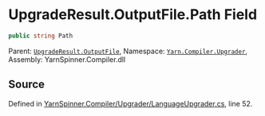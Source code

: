 # UpgradeResult.OutputFile.Path Field


```csharp
public string Path
```



<div class="class-metadata">

Parent: [`UpgradeResult.OutputFile`](/api/csharp/yarn.compiler.upgrader/upgraderesult.outputfile.md), Namespace: [`Yarn.Compiler.Upgrader`](/api/csharp/yarn.compiler.upgrader/README.md), Assembly: YarnSpinner.Compiler.dll
</div>

## Source
Defined in [YarnSpinner.Compiler/Upgrader/LanguageUpgrader.cs](https://github.com/YarnSpinnerTool/YarnSpinner//blob/develop/YarnSpinner.Compiler/Upgrader/LanguageUpgrader.cs#L52), line 52.
